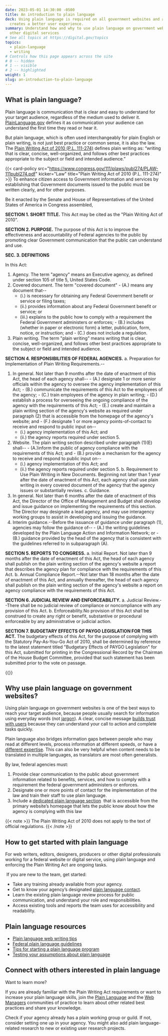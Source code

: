 ```yaml
---
date: 2023-05-01 14:30:00 -0500
title: An introduction to plain language
deck: Using plain language is required on all government websites and also
  creates a better user experience.
summary: Understand how and why to use plain language on government websites and
  other digital services
# See all topics at https://digital.gov/topics
topics:
  - plain-language
  - writing
# Controls how this page appears across the site
# 0 -- hidden
# 1 -- visible
# 2 -- highlighted
weight: 1
slug: an-introduction-to-plain-language
---
```

## What is plain language?

Plain language is communication that is clear and easy to understand for your target audience, regardless of the medium used to deliver it. [PlainLanguage.gov](https://www.plainlanguage.gov/about/definitions/) defines it as communication your audience can understand the first time they read or hear it.

But plain language, which is often used interchangeably for plain English or plain writing, is not just best practice or common sense, it is also the law. The [Plain Writing Act of 2010 (P.L. 111-274)](https://www.gpo.gov/fdsys/pkg/PLAW-111publ274/content-detail.html) defines plain writing as: “writing that is clear, concise, well-organized, and follows other best practices appropriate to the subject or field and intended audience.”

{{< card-policy src="https://www.congress.gov/111/plaws/publ274/PLAW-111publ274.pdf" kicker="Law" title="Plain Writing Act of 2010 (P.L. 111-274)" >}}
To enhance citizen access to Government information and services by establishing that Government documents issued to the public must be written clearly, and for other purposes.

Be it enacted by the Senate and House of Representatives of the United States of America in Congress assembled,

**SECTION 1. SHORT TITLE.**
This Act may be cited as the "Plain Writing Act of 2010".

**SECTION 2. PURPOSE.**
The purpose of this Act is to improve the effectiveness and accountability of Federal agencies to the public by promoting clear Government communication that the public can understand and use.

**SEC. 3. DEFINITIONS**

In this Act:
  1. Agency. The term "agency" means an Executive agency, as defined under section 105 of title 5, United States Code.
  2. Covered document. The term "covered document"
    - (A.) means any document that--
      - (i.) is necessary for obtaining any Federal Government benefit or service or filing taxes;
      - (ii.) provides information about any Federal Government benefit or service; or
      - (iii.) explains to the public how to comply with a requirement the Federal Government administers or enforces;
    - (B.) includes (whether in paper or electronic form) a letter, publication, form, notice, or instruction; and
    - (C.) does not include a regulation.
3. Plain writing. The term "plain writing" means writing that is clear, concise, well-organized, and follows other best practices appropriate to the subject or field and intended audience.

**SECTION 4. RESPONSIBILITIES OF FEDERAL AGENCIES.**
a. Preparation for Implementation of Plain Writing Requirements.--
  1. In general. Not later than 9 months after the date of enactment of this Act, the head of each agency shall--
    - (A.) designate 1 or more senior officials within the agency to oversee the agency implementation of this Act;
    - (B.) communicate the requirements of this Act to the employees of the agency;
    - (C.) train employees of the agency in plain writing;
    - (D.) establish a process for overseeing the ongoing compliance of the agency with the requirements of this Act;
    - (E.) create and maintain a plain writing section of the agency's website as required under paragraph (2) that is accessible from the homepage of the agency's website; and
    - (F.) designate 1 or more agency points-of-contact to receive and respond to public input on--
      - (i.) agency implementation of this Act; and
      - (ii.) the agency reports required under section 5.
  2. Website. The plain writing section described under paragraph (1)(E) shall--
    - (A.)inform the public of agency compliance with the requirements of this Act; and
    - (B.) provide a mechanism for the agency to receive and respond to public input on--
      - (i.) agency implementation of this Act; and
      - (ii.) the agency reports required under section 5.
b. Requirement to Use Plain Writing in New Documents. Beginning not later than 1 year after the date of enactment of this Act, each agency shall use plain writing in every covered document of the agency that the agency issues or substantially revises.
c. Guidance.
  1. In general. Not later than 6 months after the date of enactment of this Act, the Director of the Office of Management and Budget shall develop and issue guidance on implementing the requirements of this section. The Director may designate a lead agency, and may use interagency working groups to assist in developing and issuing the guidance.
  2. Interim guidance.--Before the issuance of guidance under paragraph (1), agencies may follow the guidance of--
    - (A.) the writing guidelines developed by the Plain Language Action and Information Network; or
    - (B.) guidance provided by the head of the agency that  is consistent with the guidelines referred to in subparagraph (A).  

**SECTION 5. REPORTS TO CONGRESS.**
a. Initial Report. Not later than 9 months after the date of enactment of this Act, the head of each agency shall publish on the plain writing section of the agency's website a report that describes the agency plan for compliance with the requirements of this Act.
b. Annual Compliance Report.--Not later than 18 months after the date of enactment of this Act, and annually thereafter, the head of each agency shall publish on the plain writing section of the agency's website a report on agency compliance with the requirements of this Act.

**SECTION 6. JUDICIAL REVIEW AND ENFORCEABILITY.**
a. Judicial Review.--There shall be no judicial review of compliance or noncompliance with any provision of this Act.
b. Enforceability.No provision of this Act shall be construed to create any right or benefit, substantive or procedural enforceable by any administrative or judicial action.

**SECTION 7. BUDGETARY EFFECTS OF PAYGO LEGISLATION FOR THIS ACT.**
The budgetary effects of this Act, for the purpose of complying  with the Statutory Pay-As-You-Go Act of 2010, shall be determined by reference to the latest statement titled "Budgetary Effects of PAYGO Legislation" for this Act, submitted for printing in the Congressional Record by the Chairman of the House Budget Committee, provided that such statement has been submitted prior to the vote on passage.

{{</card-policy>}}

## Why use plain language on government websites?

Using plain language on government websites is one of the best ways to reach your target audience, because people usually search for information using everyday words (not [jargon](https://digital.gov/2022/11/07/jargon-madness-a-plain-language-exercise/)). A clear, concise message [builds trust with users](https://digital.gov/2022/12/13/to-build-trust-aim-for-easy/) because they can understand your call to action and complete tasks quickly.

Plain language also bridges information gaps between people who may read at different levels, process information at different speeds, or have a [different expertise](https://digital.gov/2022/11/09/tips-for-communicating-about-your-research-with-non-scientists/). This can also be very helpful when content needs to be translated in multiple languages, as translators are most often generalists.

By law, federal agencies must:

1. Provide clear communication to the public about government information related to benefits, services, and how to comply with a requirement the federal government administers or enforces.
2. Designate one or more points of contact for the implementation of the law and train their staff to use plain language.
3. Include a [dedicated plain language section](https://digital.gov/resources/required-web-content-and-links/#about-page-2)  that is accessible from the primary website’s homepage that lets the public know about how the agency is complying with this law

{{< note >}} The Plain Writing Act of 2010 does not apply to the text of official regulations. {{< /note >}}

## How to get started with plain language

For web writers, editors, designers, producers or other digital professionals working for a federal website or digital service, using plain language and enforcing the Plain Writing Act are ongoing tasks.

 If you are new to the team, get started:

* Take any training already available from your agency.
* Get to know your agency’s designated [plain language contact](https://www.plainlanguage.gov/law/agency-programs/).
* Learn the existing plain language review process for public communication, and understand your role and responsibilities.
* Access existing tools and reports the team uses for accessibility and readability.

## Plain language resources

* [Plain language web writing tips](https://digital.gov/resources/plain-language-web-writing-tips/)
* [Federal plain language guidelines](https://www.plainlanguage.gov/guidelines/)
* [Tips for starting a plain language program](https://www.plainlanguage.gov/training/tips-for-trainers/)
* [Testing your assumptions about plain language](https://www.plainlanguage.gov/guidelines/test/)

## Connect with others interested in plain language

Want to learn more?

If you are already familiar with the Plain Writing Act requirements or want to increase your plain language skills, join the [Plain Language](https://digital.gov/communities/plain-language/) and the [Web Managers](https://digital.gov/communities/web-content-managers/) communities of practice to learn about other related best practices and share your knowledge.

Check if your agency already has a plain working group or guild. If not, consider setting one up in your agency. You might also add plain language-related research to new or existing user research projects.